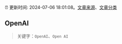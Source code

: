:alarm_clock: 更新时间: 2024-07-06 18:01:08。[文章来源](/README.md)、[文章分类](/TAGS.md)

## OpenAI


> 关键字：`OpenAI`、`Open AI`



